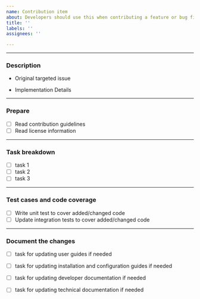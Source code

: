 ```yaml
---
name: Contribution item
about: Developers should use this when contributing a feature or bug fix
title: ''
labels: ''
assignees: ''

---
```


<!-- If a section or line item is not applicable, please put `NA` at the end of the line -->

-------------------

### Description

- Original targeted issue
  <!-- Mention original `feature request` or `bug` which is being addressed -->

- Implementation Details
  <!-- Communicate high level analysis and implementation approach -->


-------------------

### Prepare

- [ ] Read contribution guidelines
- [ ] Read license information

-------------------

### Task breakdown

<!-- 
Please create a separate issue for each non-trivial task. Refer to the link below for help.
(https://docs.github.com/en/issues/tracking-your-work-with-issues/creating-an-issue#creating-an-issue-from-a-task-list-item) 
-->

- [ ] task 1
- [ ] task 2
- [ ] task 3

-------------------

### Test cases and code coverage

- [ ] Write unit test to cover added/changed code
- [ ] Update integration tests to cover added/changed code

-------------------

### Document the changes

<!-- 
Please create one issue for all non-trivial tasks. Refer to the link below for help.
(https://docs.github.com/en/issues/tracking-your-work-with-issues/creating-an-issue#creating-an-issue-from-a-task-list-item)
-->

- [ ] task for updating user guides if needed
- [ ] task for updating installation and configuration guides if needed 
- [ ] task for updating developer documentation if needed
- [ ] task for updating technical documentation if needed

